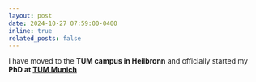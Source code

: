 ```yaml
---
layout: post
date: 2024-10-27 07:59:00-0400
inline: true
related_posts: false
---
```


I have moved to the **TUM campus in Heilbronn** and officially started my **PhD at [TUM Munich](https://www.tum.de/en/)**
